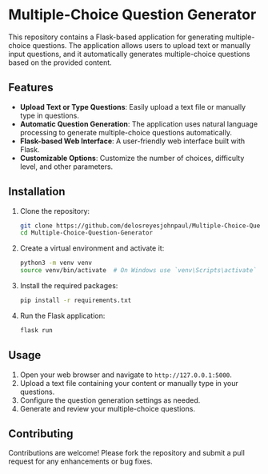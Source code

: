 # Multiple-Choice Question Generator

This repository contains a Flask-based application for generating multiple-choice questions. The application allows users to upload text or manually input questions, and it automatically generates multiple-choice questions based on the provided content.

## Features

- **Upload Text or Type Questions**: Easily upload a text file or manually type in questions.
- **Automatic Question Generation**: The application uses natural language processing to generate multiple-choice questions automatically.
- **Flask-based Web Interface**: A user-friendly web interface built with Flask.
- **Customizable Options**: Customize the number of choices, difficulty level, and other parameters.

## Installation

1. Clone the repository:
    ```bash
    git clone https://github.com/delosreyesjohnpaul/Multiple-Choice-Question-Generator.git
    cd Multiple-Choice-Question-Generator
    ```

2. Create a virtual environment and activate it:
    ```bash
    python3 -m venv venv
    source venv/bin/activate  # On Windows use `venv\Scripts\activate`
    ```

3. Install the required packages:
    ```bash
    pip install -r requirements.txt
    ```

4. Run the Flask application:
    ```bash
    flask run
    ```

## Usage

1. Open your web browser and navigate to `http://127.0.0.1:5000`.
2. Upload a text file containing your content or manually type in your questions.
3. Configure the question generation settings as needed.
4. Generate and review your multiple-choice questions.

## Contributing

Contributions are welcome! Please fork the repository and submit a pull request for any enhancements or bug fixes.
